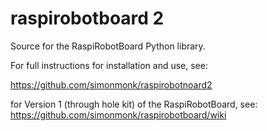 raspirobotboard 2
=================

Source for the RaspiRobotBoard Python library.

For full instructions for installation and use, see:

https://github.com/simonmonk/raspirobotnoard2

for Version 1 (through hole kit) of the RaspiRobotBoard, see: https://github.com/simonmonk/raspirobotboard/wiki
